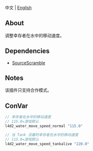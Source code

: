 中文 | [English](./README_EN.md)

## About
调整幸存者在水中的移动速度。

## Dependencies
- [SourceScramble](https://github.com/nosoop/SMExt-SourceScramble)

## Notes
该插件只支持合作模式。

## ConVar
```c
// 幸存者在水中的移动速度
// 115.0=游戏默认
l4d2_water_move_speed_normal "115.0"

// 当 Tank 活着时幸存者在水中的移动速度
// 115.0=游戏默认
l4d2_water_move_speed_tankalive "220.0"
```
